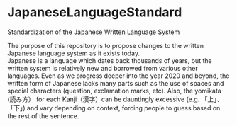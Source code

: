 # JapaneseLanguageStandard
Standardization of the Japanese Written Language System

The purpose of this repository is to propose changes to the written Japanese language system as it exists today.  
Japanese is a language which dates back thousands of years, but the written system is relatively new and borrowed from
various other languages.  Even as we progress deeper into the year 2020 and beyond, the written form of Japanese lacks 
many parts such as the use of spaces and special characters (question, exclamation marks, etc).  Also, the yomikata (読み方）
for each Kanji（漢字）can be dauntingly excessive (e.g. 「上」、「下」) and vary depending on context, forcing people to guess
based on the rest of the sentence.  


